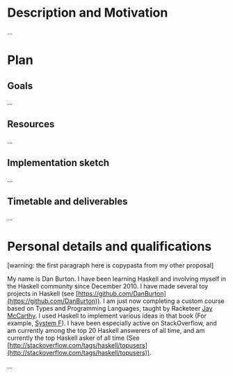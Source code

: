 # Description and Motivation

...


# Plan

## Goals

...

## Resources

...

## Implementation sketch

...

## Timetable and deliverables

...


# Personal details and qualifications

[warning: the first paragraph here is copypasta from my other proposal]

My name is Dan Burton.
I have been learning Haskell
and involving myself in the Haskell community
since December 2010.
I have made several toy projects in Haskell
(see [https://github.com/DanBurton](https://github.com/DanBurton)).
I am just now completing a custom course
based on Types and Programming Languages,
taught by Racketeer [Jay McCarthy](http://faculty.cs.byu.edu/~jay/home/).
I used Haskell to implement various ideas in that book
(For example, [System F](https://github.com/DanBurton/Blog/blob/master/Literate%20Haskell/SystemF.lhs)).
I have been especially active on StackOverflow,
and am currently among the top 20 Haskell answerers of all time,
and am currently the top Haskell asker of all time
(See [http://stackoverflow.com/tags/haskell/topusers](http://stackoverflow.com/tags/haskell/topusers)).

...
